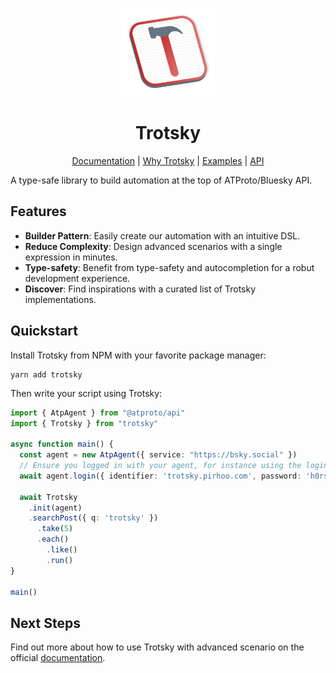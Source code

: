 <p align="center">
  <img src="./docs/public/logo-square-light.svg" width="150">
</p>

<h1 align="center">Trotsky</h1>

<p align="center">
<a href="https://trotsky.pirhoo.com">Documentation</a> |
<a href="https://trotsky.pirhoo.com/guide/why">Why Trotsky</a> |
<a href="https://trotsky.pirhoo.com/examples">Examples</a> |
<a href="https://trotsky.pirhoo.com/api">API</a>
</p>

A type-safe library to build automation at the top of ATProto/Bluesky API.

## Features

* **Builder Pattern**: Easily create our automation with an intuitive DSL.
* **Reduce Complexity**: Design advanced scenarios with a single expression in minutes.
* **Type-safety**: Benefit from type-safety and autocompletion for a robut development experience.
* **Discover**: Find inspirations with a curated list of Trotsky implementations.

## Quickstart

Install Trotsky from NPM with your favorite package manager:

```
yarn add trotsky
```

Then write your script using Trotsky:

```ts
import { AtpAgent } from "@atproto/api"
import { Trotsky } from "trotsky"

async function main() {
  const agent = new AtpAgent({ service: "https://bsky.social" })
  // Ensure you logged in with your agent, for instance using the login method
  await agent.login({ identifier: 'trotsky.pirhoo.com', password: 'h0rs3!' })

  await Trotsky
    .init(agent)
    .searchPost({ q: 'trotsky' })
      .take(5)
      .each()
        .like()
        .run()
}

main()
```

## Next Steps

Find out more about how to use Trotsky with advanced scenario on the official [documentation](https://trotsky.pirhoo.com).

